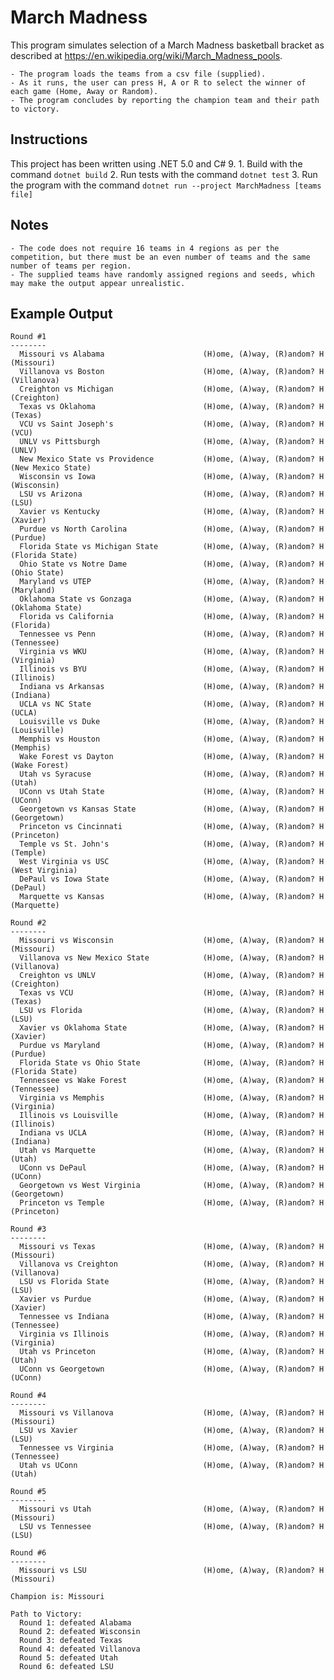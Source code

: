 # March Madness

This program simulates selection of a March Madness basketball bracket as described at https://en.wikipedia.org/wiki/March_Madness_pools.

    - The program loads the teams from a csv file (supplied).
    - As it runs, the user can press H, A or R to select the winner of each game (Home, Away or Random).
    - The program concludes by reporting the champion team and their path to victory.

## Instructions

This project has been written using .NET 5.0 and C# 9.
    1. Build with the command `dotnet build`
    2. Run tests with the command `dotnet test`
    3. Run the program with the command `dotnet run --project MarchMadness [teams file]`

## Notes

    - The code does not require 16 teams in 4 regions as per the competition, but there must be an even number of teams and the same number of teams per region.
    - The supplied teams have randomly assigned regions and seeds, which may make the output appear unrealistic.

## Example Output
```
Round #1
--------
  Missouri vs Alabama                      (H)ome, (A)way, (R)andom? H	(Missouri)
  Villanova vs Boston                      (H)ome, (A)way, (R)andom? H	(Villanova)
  Creighton vs Michigan                    (H)ome, (A)way, (R)andom? H	(Creighton)
  Texas vs Oklahoma                        (H)ome, (A)way, (R)andom? H	(Texas)
  VCU vs Saint Joseph's                    (H)ome, (A)way, (R)andom? H	(VCU)
  UNLV vs Pittsburgh                       (H)ome, (A)way, (R)andom? H	(UNLV)
  New Mexico State vs Providence           (H)ome, (A)way, (R)andom? H	(New Mexico State)
  Wisconsin vs Iowa                        (H)ome, (A)way, (R)andom? H	(Wisconsin)
  LSU vs Arizona                           (H)ome, (A)way, (R)andom? H	(LSU)
  Xavier vs Kentucky                       (H)ome, (A)way, (R)andom? H	(Xavier)
  Purdue vs North Carolina                 (H)ome, (A)way, (R)andom? H	(Purdue)
  Florida State vs Michigan State          (H)ome, (A)way, (R)andom? H	(Florida State)
  Ohio State vs Notre Dame                 (H)ome, (A)way, (R)andom? H	(Ohio State)
  Maryland vs UTEP                         (H)ome, (A)way, (R)andom? H	(Maryland)
  Oklahoma State vs Gonzaga                (H)ome, (A)way, (R)andom? H	(Oklahoma State)
  Florida vs California                    (H)ome, (A)way, (R)andom? H	(Florida)
  Tennessee vs Penn                        (H)ome, (A)way, (R)andom? H	(Tennessee)
  Virginia vs WKU                          (H)ome, (A)way, (R)andom? H	(Virginia)
  Illinois vs BYU                          (H)ome, (A)way, (R)andom? H	(Illinois)
  Indiana vs Arkansas                      (H)ome, (A)way, (R)andom? H	(Indiana)
  UCLA vs NC State                         (H)ome, (A)way, (R)andom? H	(UCLA)
  Louisville vs Duke                       (H)ome, (A)way, (R)andom? H	(Louisville)
  Memphis vs Houston                       (H)ome, (A)way, (R)andom? H	(Memphis)
  Wake Forest vs Dayton                    (H)ome, (A)way, (R)andom? H	(Wake Forest)
  Utah vs Syracuse                         (H)ome, (A)way, (R)andom? H	(Utah)
  UConn vs Utah State                      (H)ome, (A)way, (R)andom? H	(UConn)
  Georgetown vs Kansas State               (H)ome, (A)way, (R)andom? H	(Georgetown)
  Princeton vs Cincinnati                  (H)ome, (A)way, (R)andom? H	(Princeton)
  Temple vs St. John's                     (H)ome, (A)way, (R)andom? H	(Temple)
  West Virginia vs USC                     (H)ome, (A)way, (R)andom? H	(West Virginia)
  DePaul vs Iowa State                     (H)ome, (A)way, (R)andom? H	(DePaul)
  Marquette vs Kansas                      (H)ome, (A)way, (R)andom? H	(Marquette)

Round #2
--------
  Missouri vs Wisconsin                    (H)ome, (A)way, (R)andom? H	(Missouri)
  Villanova vs New Mexico State            (H)ome, (A)way, (R)andom? H	(Villanova)
  Creighton vs UNLV                        (H)ome, (A)way, (R)andom? H	(Creighton)
  Texas vs VCU                             (H)ome, (A)way, (R)andom? H	(Texas)
  LSU vs Florida                           (H)ome, (A)way, (R)andom? H	(LSU)
  Xavier vs Oklahoma State                 (H)ome, (A)way, (R)andom? H	(Xavier)
  Purdue vs Maryland                       (H)ome, (A)way, (R)andom? H	(Purdue)
  Florida State vs Ohio State              (H)ome, (A)way, (R)andom? H	(Florida State)
  Tennessee vs Wake Forest                 (H)ome, (A)way, (R)andom? H	(Tennessee)
  Virginia vs Memphis                      (H)ome, (A)way, (R)andom? H	(Virginia)
  Illinois vs Louisville                   (H)ome, (A)way, (R)andom? H	(Illinois)
  Indiana vs UCLA                          (H)ome, (A)way, (R)andom? H	(Indiana)
  Utah vs Marquette                        (H)ome, (A)way, (R)andom? H	(Utah)
  UConn vs DePaul                          (H)ome, (A)way, (R)andom? H	(UConn)
  Georgetown vs West Virginia              (H)ome, (A)way, (R)andom? H	(Georgetown)
  Princeton vs Temple                      (H)ome, (A)way, (R)andom? H	(Princeton)

Round #3
--------
  Missouri vs Texas                        (H)ome, (A)way, (R)andom? H	(Missouri)
  Villanova vs Creighton                   (H)ome, (A)way, (R)andom? H	(Villanova)
  LSU vs Florida State                     (H)ome, (A)way, (R)andom? H	(LSU)
  Xavier vs Purdue                         (H)ome, (A)way, (R)andom? H	(Xavier)
  Tennessee vs Indiana                     (H)ome, (A)way, (R)andom? H	(Tennessee)
  Virginia vs Illinois                     (H)ome, (A)way, (R)andom? H	(Virginia)
  Utah vs Princeton                        (H)ome, (A)way, (R)andom? H	(Utah)
  UConn vs Georgetown                      (H)ome, (A)way, (R)andom? H	(UConn)

Round #4
--------
  Missouri vs Villanova                    (H)ome, (A)way, (R)andom? H	(Missouri)
  LSU vs Xavier                            (H)ome, (A)way, (R)andom? H	(LSU)
  Tennessee vs Virginia                    (H)ome, (A)way, (R)andom? H	(Tennessee)
  Utah vs UConn                            (H)ome, (A)way, (R)andom? H	(Utah)

Round #5
--------
  Missouri vs Utah                         (H)ome, (A)way, (R)andom? H	(Missouri)
  LSU vs Tennessee                         (H)ome, (A)way, (R)andom? H	(LSU)

Round #6
--------
  Missouri vs LSU                          (H)ome, (A)way, (R)andom? H	(Missouri)

Champion is: Missouri

Path to Victory: 
  Round 1: defeated Alabama
  Round 2: defeated Wisconsin
  Round 3: defeated Texas
  Round 4: defeated Villanova
  Round 5: defeated Utah
  Round 6: defeated LSU
```